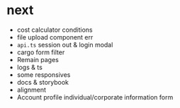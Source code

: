 # next
- cost calculator conditions
- file upload component err 
- `api.ts` session out & login modal
- cargo form filter
- Remain pages
- logs & ts
- some responsives 
- docs & storybook
- alignment
- Account profile individual/corporate information form